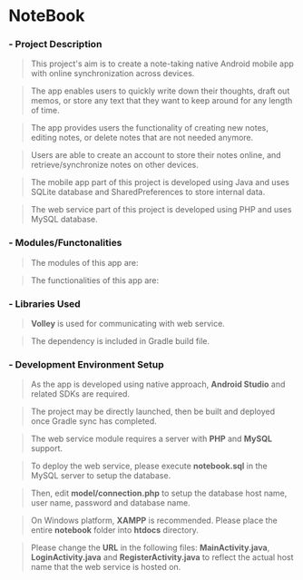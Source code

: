 # NoteBook

### - **Project Description**

> This project's aim is to create a note-taking native Android mobile app with online synchronization across devices.

> The app enables users to quickly write down their thoughts, draft out memos, or store any text that they want to keep around for any length of time. 

> The app provides users the functionality of creating new notes, editing notes, or delete notes that are not needed anymore.

> Users are able to create an account to store their notes online, and retrieve/synchronize notes on other devices. 

> The mobile app part of this project is developed using Java and uses SQLite database and SharedPreferences to store internal data.

> The web service part of this project is developed using PHP and uses MySQL database.

### - **Modules/Functonalities**

> The modules of this app are:

> The functionalities of this app are: 

### - **Libraries Used**

> **Volley** is used for communicating with web service. 

> The dependency is included in Gradle build file.

### - **Development Environment Setup**

> As the app is developed using native approach, **Android Studio** and related SDKs are required.

> The project may be directly launched, then be built and deployed once Gradle sync has completed.

> The web service module requires a server with **PHP** and **MySQL** support.

> To deploy the web service, please execute **notebook.sql** in the MySQL server to setup the database.

> Then, edit **model/connection.php** to setup the database host name, user name, password and database name.

> On Windows platform, **XAMPP** is recommended. Please place the entire **notebook** folder into **htdocs** directory.

> Please change the **URL** in the following files: **MainActivity.java**, **LoginActivity.java** and **RegisterActivity.java** to reflect the actual host name that the web service is hosted on.


